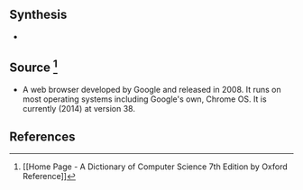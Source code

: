 ## Synthesis
- 
## Source [^1]
- A web browser developed by Google and released in 2008. It runs on most operating systems including Google's own, Chrome OS. It is currently (2014) at version 38.
## References

[^1]: [[Home Page - A Dictionary of Computer Science 7th Edition by Oxford Reference]]